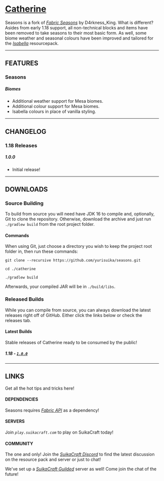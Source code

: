 # [Catherine](http://suikacraft.com)

Seasons is a fork of *[Fabric Seasons](https://github.com/lucaargolo/fabric-seasons)* by D4rkness_King. What is different? Asides from early 1.18 support, all non-technical blocks and items have been removed to take seasons to their most basic form. As well, some biome weather and seasonal colours have been improved and tailored for the *[Isabella](https://github.com/yurisuika/Isabella)* resourcepack.

---

## FEATURES

### Seasons

##### Biomes

* Additional weather support for Mesa biomes.
* Additional colour support for Mesa biomes.
* Isabella colours in place of vanilla styling.

---

## CHANGELOG

### 1.18 Releases

##### 1.0.0

* Initial release!

---

## DOWNLOADS

### Source Building

To build from source you will need have JDK 16 to compile and, optionally, Git to clone the repository. Otherwise, download the archive and just run `./gradlew build` from the root project folder.

#### Commands

When using Git, just choose a directory you wish to keep the project root folder in, then run these commands:

```shell script
git clone --recursive https://github.com/yurisuika/seasons.git

cd ./catherine

./gradlew build
```

Afterwards, your compiled JAR will be in `./build/libs`.

### Released Builds

While you can compile from source, you can always download the latest releases right off of GitHub. Either click the links below or check the releases tab.

#### Latest Builds

Stable releases of Catherine ready to be consumed by the public!

##### 1.18 - [*`1.0.0`*](https://github.com/yurisuika/Seasons/releases/download/1.0.0/seasons-1.18-pre5-1.0.0.jar)

---

## LINKS

Get all the hot tips and tricks here!

#### DEPENDENCIES

Seasons requires *[Fabric API](https://www.curseforge.com/minecraft/mc-mods/fabric-api)* as a dependency!

#### SERVERS

Join *`play.suikacraft.com`* to play on SuikaCraft today!

#### COMMUNITY

The one and only! Join the *[SuikaCraft Discord](https://discord.gg/0zdNEkQle7Qg9C1H)* to find the latest discussion on the resource pack and server or just to chat!

We've set up a *[SuikaCraft Guilded](https://www.guilded.gg/i/Z2yNYwAk)* server as well! Come join the chat of the future!
